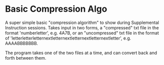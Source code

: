 #               Basic Compression Algo
A super simple basic "compression algorithm" to show during Supplemental Instruction sessions. Takes input in two forms, a "compressed" txt file in the format 'numberletter', e.g. 4A7B, or an "uncompressed" txt file in the format of 'letterletterletternextletternextletternextletternextletter', e.g. AAAABBBBBBB.

The program takes one of the two files at a time, and can convert back and forth between them. 
